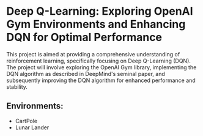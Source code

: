 # Deep Q-Learning: Exploring OpenAI Gym Environments and Enhancing DQN for Optimal Performance

This project is aimed at providing a comprehensive understanding of reinforcement learning, specifically focusing on Deep Q-Learning (DQN). The project will involve exploring the OpenAI Gym library, implementing the DQN algorithm as described in DeepMind's seminal paper, and subsequently improving the DQN algorithm for enhanced performance and stability.

## Environments:
- CartPole
- Lunar Lander